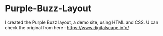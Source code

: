 # Purple-Buzz-Layout
I created the Purple Buzz layout, a demo site, using HTML and CSS. 
U can check the original from here : https://www.digitalscape.info/
